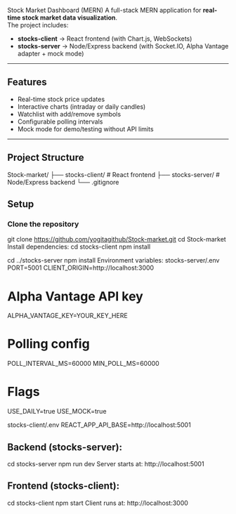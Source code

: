 Stock Market Dashboard (MERN)
A full-stack MERN application for **real-time stock market data visualization**.  
The project includes:

- **stocks-client** → React frontend (with Chart.js, WebSockets)
- **stocks-server** → Node/Express backend (with Socket.IO, Alpha Vantage adapter + mock mode)

---

## Features
- Real-time stock price updates
- Interactive charts (intraday or daily candles)
- Watchlist with add/remove symbols
- Configurable polling intervals
- Mock mode for demo/testing without API limits

---

## Project Structure
Stock-market/
├── stocks-client/ # React frontend
├── stocks-server/ # Node/Express backend
└── .gitignore

## Setup

### Clone the repository

git clone https://github.com/yogitagithub/Stock-market.git
cd Stock-market
Install dependencies: cd stocks-client
npm install

cd ../stocks-server
npm install
Environment variables: stocks-server/.env
PORT=5001
CLIENT_ORIGIN=http://localhost:3000

# Alpha Vantage API key
ALPHA_VANTAGE_KEY=YOUR_KEY_HERE

# Polling config
POLL_INTERVAL_MS=60000
MIN_POLL_MS=60000

# Flags
USE_DAILY=true
USE_MOCK=true

stocks-client/.env
REACT_APP_API_BASE=http://localhost:5001

## Backend (stocks-server): 
cd stocks-server
npm run dev
Server starts at: http://localhost:5001

## Frontend (stocks-client): 
cd stocks-client
npm start
Client runs at: http://localhost:3000


